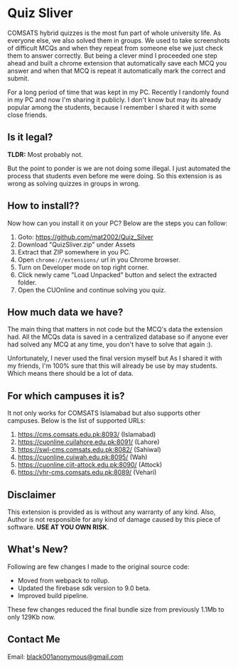 # Quiz Sliver

COMSATS hybrid quizzes is the most fun part of whole university life. As everyone else, we also solved them in groups. We used to take screenshots of difficult MCQs and when they repeat from someone else we just check them to answer correctly. But being a clever mind I proceeded one step ahead and built a chrome extension that automatically save each MCQ you answer and when that MCQ is repeat it automatically mark the correct and submit.

For a long period of time that was kept in my PC. Recently I randomly found in my PC and now I'm sharing it publicly. I don't know but may its already popular among the students, because I remember I shared it with some close friends.

## Is it legal?
**TLDR:** Most probably not.

But the point to ponder is we are not doing some illegal. I just automated the process that students even before me were doing. So this extension is as wrong as solving quizzes in groups in wrong.

## How to install??

Now how can you install it on your PC? Below are the steps you can follow:

1. Goto: https://github.com/mat2002/Quiz_Silver
2. Download "QuizSliver.zip" under Assets
2. Extract that ZIP somewhere in you PC.
3. Open `chrome://extensions/` url in you Chrome browser.
4. Turn on Developer mode on top right corner.
5. Click newly came "Load Unpacked" button and select the extracted folder.
6. Open the CUOnline and continue solving you quiz.


## How much data we have?
The main thing that matters in not code but the MCQ's data the extension had. All the MCQs data is saved in a centralized database so if anyone ever had solved any MCQ at any time, you don't have to solve that again :).

Unfortunately, I never used the final version myself but As I shared it with my friends, I'm 100% sure that this will already be use by may students. Which means there should be a lot of data.


## For which campuses it is?
It not only works for COMSATS Islamabad but also supports other campuses. Below is the list of supported URLs:

1. https://cms.comsats.edu.pk:8093/ (Islamabad)
2. https://cuonline.cuilahore.edu.pk:8091/ (Lahore)
3. https://swl-cms.comsats.edu.pk:8082/ (Sahiwal)
4. https://cuonline.cuiwah.edu.pk:8095/ (Wah)
5. https://cuonline.ciit-attock.edu.pk:8090/ (Attock)
6. https://vhr-cms.comsats.edu.pk:8089/ (Vehari)

## Disclaimer

This extension is provided as is without any warranty of any kind. Also, Author is not responsible for any kind of damage caused by this piece of software. **USE AT YOU OWN RISK**.

## What's New?

Following are few changes I made to the original source code:

* Moved from webpack to rollup.
* Updated the firebase sdk version to 9.0 beta.
* Improved build pipeline.

These few changes reduced the final bundle size from previously 1.1Mb to only 129Kb now.

## Contact Me

Email: black001anonymous@gmail.com
